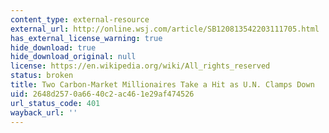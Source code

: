 ```yaml
---
content_type: external-resource
external_url: http://online.wsj.com/article/SB120813542203111705.html
has_external_license_warning: true
hide_download: true
hide_download_original: null
license: https://en.wikipedia.org/wiki/All_rights_reserved
status: broken
title: Two Carbon-Market Millionaires Take a Hit as U.N. Clamps Down
uid: 2648d257-0a66-40c2-ac46-1e29af474526
url_status_code: 401
wayback_url: ''
---
```

